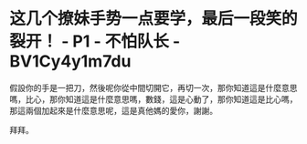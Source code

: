 # 这几个撩妹手势一点要学，最后一段笑的裂开！ - P1 - 不怕队长 - BV1Cy4y1m7du

假設你的手是一把刀，然後呢你從中間切開它，再切一次，那你知道這是什麼意思嗎，比心，那你知道這是什麼意思嗎，數錢，這是心動了，那你知道這是比心嗎，那這兩個加起來是什麼意思呢，這是真他媽的愛你，謝謝。

拜拜。